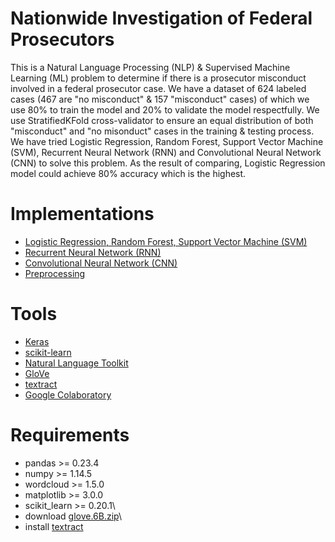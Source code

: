 # Nationwide Investigation of Federal Prosecutors

This is a Natural Language Processing (NLP) & Supervised Machine Learning (ML) problem to determine if there is a prosecutor misconduct involved in a federal prosecutor case. We have a dataset of 624 labeled cases (467 are "no misconduct" & 157 "misconduct" cases) of which we use 80% to train the model and 20% to validate the model respectfully. We use StratifiedKFold cross-validator to ensure an equal distribution of both "misconduct" and "no misonduct" cases in the training & testing process. We have tried Logistic Regression, Random Forest, Support Vector Machine (SVM), Recurrent Neural Network (RNN) and Convolutional Neural Network (CNN) to solve this problem. As the result of comparing, Logistic Regression model could achieve 80% accuracy which is the highest.

# Implementations
- [Logistic Regression, Random Forest, Support Vector Machine (SVM)](./final_code/README.md)
- [Recurrent Neural Network (RNN)](./spark_code/neural_net/rnn.ipynb)
- [Convolutional Neural Network (CNN)](./spark_code/neural_net/cnn.ipynb)
- [Preprocessing](./spark_code/neural_net/preprocessing)

# Tools
- [Keras](https://keras.io)
- [scikit-learn](https://scikit-learn.org)
- [Natural Language Toolkit](https://www.nltk.org)
- [GloVe](https://nlp.stanford.edu/projects/glove)
- [textract](https://textract.readthedocs.io)
- [Google Colaboratory](https://colab.research.google.com)

# Requirements
 - pandas >= 0.23.4
 - numpy >= 1.14.5
 - wordcloud >= 1.5.0
 - matplotlib >= 3.0.0
 - scikit_learn >= 0.20.1\
 - download [glove.6B.zip](http://nlp.stanford.edu/data/glove.6B.zip)\
 - install [textract](https://textract.readthedocs.io/en/stable/installation.html)